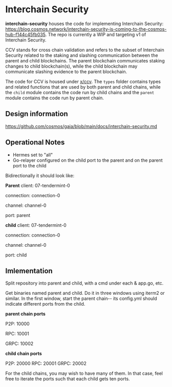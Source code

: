 # Interchain Security

**interchain-security** houses the code for implementing Interchain Security: https://blog.cosmos.network/interchain-security-is-coming-to-the-cosmos-hub-f144c45fb035. The repo is currently a WIP and targeting v1 of Interchain Security.

CCV stands for cross chain validation and refers to the subset of Interchain Security related to the staking and slashing communication between the parent and child blockchains. The parent blockchain communicates staking changes to child blockchain(s), while the child blockchain may communicate slashing evidence to the parent blockchain.

The code for CCV is housed under [x/ccv](./x/ccv). The `types` folder contains types and related functions that are used by both parent and child chains, while the `child` module contains the code run by child chains and the `parent` module contains the code run by parent chain.


## Design information

https://github.com/cosmos/gaia/blob/main/docs/interchain-security.md



## Operational Notes

* Hermes set to "all"
* Go-relayer configured on the child port to the parent and on the parent port to the child

Bidirectionally it should look like:

**Parent**
client: 07-tendermint-0

connection: connection-0

channel: channel-0

port: parent

**child**
client: 07-tendermint-0

connection: connection-0

channel: channel-0

port: child


## Imlementation

Split repository into parent and child, with a cmd under each & app.go, etc.

Get binaries named parent and child.  Do it in three windows using iterm2 or similar.  In the first window, start the parent chain-- its config.yml should indicate different ports from the child.  


**parent chain ports**

P2P: 10000

RPC: 10001

GRPC: 10002



**child chain ports**

P2P: 20000
RPC: 20001
GRPC: 20002

For the child chains, you may wish to have many of them.  In that case, feel free to iterate the ports such that each child gets ten ports.


